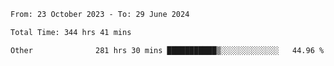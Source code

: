 

<!--START_SECTION:waka-->

```txt
From: 23 October 2023 - To: 29 June 2024

Total Time: 344 hrs 41 mins

Other              281 hrs 30 mins ███████████▒░░░░░░░░░░░░░   44.96 %
```

<!--END_SECTION:waka-->
